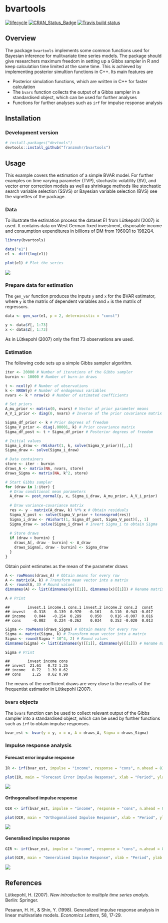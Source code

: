 
bvartools
=========

[![lifecycle](https://img.shields.io/badge/lifecycle-maturing-blue.svg)](https://www.tidyverse.org/lifecycle/#maturing) [![CRAN\_Status\_Badge](https://www.r-pkg.org/badges/version/bvartools)](https://cran.r-project.org/package=bvartools) [![Travis build status](https://travis-ci.org/franzmohr/bvartools.svg?branch=master)](https://travis-ci.org/franzmohr/bvartools)

Overview
--------

The package `bvartools` implements some common functions used for Bayesian inference for mulitvariate time series models. The package should give researchers maximum freedom in setting up a Gibbs sampler in R and keep calculation time limited at the same time. This is achieved by implementing posterior simultion functions in C++. Its main features are

-   Posterior simulation functions, which are written in C++ for faster calculation
-   The `bvars` function collects the output of a Gibbs sampler in a standardised object, which can be used for further analyses
-   Functions for further analyses such as `irf` for impulse response analysis

Installation
------------

### Development version

``` r
# install.packages("devtools")
devtools::install_github("franzmohr/bvartools")
```

Usage
-----

This example covers the estimation of a simple BVAR model. For further examples on time varying parameter (TVP), stochastic volatility (SV), and vector error correction models as well as shrinkage methods like stochastic search variable selection (SSVS) or Bayesian variable selection (BVS) see the vignettes of the package.

### Data

To illustrate the estimation process the dataset E1 from Lütkepohl (2007) is used. It contains data on West German fixed investment, disposable income and consumption expenditures in billions of DM from 1960Q1 to 1982Q4.

``` r
library(bvartools)

data("e1")
e1 <- diff(log(e1))

plot(e1) # Plot the series
```

<img src="README_files/figure-markdown_github/data-1.png" style="display: block; margin: auto;" />

### Prepare data for estimation

The `gen_var` function produces the inputs `y` and `x` for the BVAR estimator, where `y` is the matrix of dependent variables and `x` is the matrix of regressors.

``` r
data <- gen_var(e1, p = 2, deterministic = "const")

y <- data$Y[, 1:73]
x <- data$Z[, 1:73]
```

As in Lütkepohl (2007) only the first 73 observations are used.

### Estimation

The following code sets up a simple Gibbs sampler algorithm.

``` r
iter <- 20000 # Number of iterations of the Gibbs sampler
burnin <- 10000 # Number of burn-in draws

t <- ncol(y) # Number of observations
k <- NROW(y) # Number of endogenous variables
nvars <- k * nrow(x) # Number of estimated coefficients

# Set priors
A_mu_prior <- matrix(0, nvars) # Vector of prior parameter means
A_V_i_prior <- diag(0, nvars) # Inverse of the prior covariance matrix

Sigma_df_prior <- k # Prior degrees of freedom
Sigma_V_prior <- diag(.00001, k) # Prior covariance matrix
Sigma_df_post <- t + Sigma_df_prior # Posterior degrees of freedom

# Initial values
Sigma_i_draw <- rWishart(1, k, solve(Sigma_V_prior))[,,1]
Sigma_draw <- solve(Sigma_i_draw)

# Data containers
store <- iter - burnin
draws_A <- matrix(NA, nvars, store)
draws_Sigma <- matrix(NA, k^2, store)

# Start Gibbs sampler
for (draw in 1:iter) {
  # Draw conditional mean parameters
  A_draw <- post_normal(y, x, Sigma_i_draw, A_mu_prior, A_V_i_prior)
  
  # Draw variance-covariance matrix
  res <- y - matrix(A_draw, k) %*% x # Obtain residuals
  Sigma_V_post <- solve(Sigma_V_prior + tcrossprod(res))
  Sigma_i_draw <- rWishart(1, Sigma_df_post, Sigma_V_post)[,, 1]
  Sigma_draw <- solve(Sigma_i_draw) # Invert Sigma_i to obtain Sigma
  
  # Store draws
  if (draw > burnin) {
    draws_A[, draw - burnin] <- A_draw
    draws_Sigma[, draw - burnin] <- Sigma_draw
  }
}
```

Obtain point estimates as the mean of the parameter draws

``` r
A <- rowMeans(draws_A) # Obtain means for every row
A <- matrix(A, k) # Transform mean vector into a matrix
A <- round(A, 3) # Round values
dimnames(A) <- list(dimnames(y)[[1]], dimnames(x)[[1]]) # Rename matrix dimensions

A # Print
```

    ##        invest.1 income.1 cons.1 invest.2 income.2 cons.2  const
    ## invest   -0.318    0.139  0.970   -0.161    0.110  0.943 -0.017
    ## income    0.044   -0.154  0.289    0.050    0.016 -0.007  0.016
    ## cons     -0.002    0.224 -0.262    0.034    0.353 -0.020  0.013

``` r
Sigma <- rowMeans(draws_Sigma) # Obtain means for every row
Sigma <- matrix(Sigma, k) # Transform mean vector into a matrix
Sigma <- round(Sigma * 10^4, 2) # Round values
dimnames(Sigma) <- list(dimnames(y)[[1]], dimnames(y)[[1]]) # Rename matrix dimensions

Sigma # Print
```

    ##        invest income cons
    ## invest  21.61   0.72 1.25
    ## income   0.72   1.39 0.62
    ## cons     1.25   0.62 0.90

The means of the coefficient draws are very close to the results of the frequentist estimatior in Lütkepohl (2007).

### `bvars` objects

The `bvars` function can be used to collect relevant output of the Gibbs sampler into a standardised object, which can be used by further functions such as `irf` to obtain impulse responses.

``` r
bvar_est <- bvar(y = y, x = x, A = draws_A, Sigma = draws_Sigma)
```

### Impulse response analysis

#### Forecast error impulse response

``` r
IR <- irf(bvar_est, impulse = "income", response = "cons", n.ahead = 8)

plot(IR, main = "Forecast Error Impulse Response", xlab = "Period", ylab = "Response")
```

![](README_files/figure-markdown_github/feir-1.png)

#### Orthogonalised impulse response

``` r
OIR <- irf(bvar_est, impulse = "income", response = "cons", n.ahead = 8, type = "oir")

plot(OIR, main = "Orthogonalised Impulse Response", xlab = "Period", ylab = "Response")
```

![](README_files/figure-markdown_github/oir-1.png)

#### Generalised impulse response

``` r
GIR <- irf(bvar_est, impulse = "income", response = "cons", n.ahead = 8, type = "gir")

plot(GIR, main = "Generalised Impulse Response", xlab = "Period", ylab = "Response")
```

![](README_files/figure-markdown_github/gir-1.png)

References
----------

Lütkepohl, H. (2007). *New introduction to multiple time series analyis*. Berlin: Springer.

Pesaran, H. H., & Shin, Y. (1998). Generalized impulse response analysis in linear multivariate models. *Economics Letters*, 58, 17-29.
